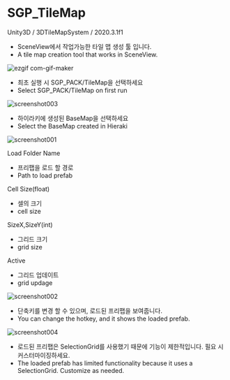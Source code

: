 # SGP_TileMap
Unity3D / 3DTileMapSystem / 2020.3.1f1

- SceneView에서 작업가능한 타일 맵 생성 툴 입니다.
- A tile map creation tool that works in SceneView.

![ezgif com-gif-maker](https://user-images.githubusercontent.com/86422055/123290795-86290c80-d54c-11eb-92a4-2fdea0cf2732.gif)


- 최초 실행 시 SGP_PACK/TileMap을 선택하세요
- Select SGP_PACK/TileMap on first run
 
![screenshot003](https://user-images.githubusercontent.com/86422055/123291193-db651e00-d54c-11eb-8e45-b6a6c84d18bf.png)


- 하이라키에 생성된 BaseMap을 선택하세요
- Select the BaseMap created in Hieraki

![screenshot001](https://user-images.githubusercontent.com/86422055/123288449-8d4f1b00-d54a-11eb-80f9-dd3dedca6698.png)


Load Folder Name


- 프리팹을 로드 할 경로
- Path to load prefab

Cell Size(float)


- 셀의 크기
- cell size

SizeX,SizeY(int)


- 그리드 크기
- grid size


Active


- 그리드 업데이트
- grid updage



![screenshot002](https://user-images.githubusercontent.com/86422055/123292730-4e22c900-d54e-11eb-86e6-3fdff73f797c.png)


- 단축키를 변경 할 수 있으며, 로드된 프리팹을 보여줍니다. 
- You can change the hotkey, and it shows the loaded prefab.


![screenshot004](https://user-images.githubusercontent.com/86422055/123292897-74e0ff80-d54e-11eb-944e-bf0e94e0dc6a.png)


- 로드된 프리팹은 SelectionGrid를 사용했기 때문에 기능이 제한적입니다. 필요 시 커스터마이징하세요.
- The loaded prefab has limited functionality because it uses a SelectionGrid. Customize as needed.
